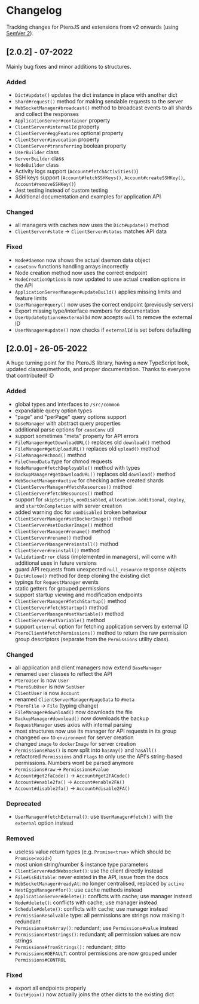 # Changelog
Tracking changes for PteroJS and extensions from v2 onwards (using [SemVer 2](http://semver.org/)).

## [2.0.2] - 07-2022
Mainly bug fixes and minor additions to structures.

### Added
- `Dict#update()` updates the dict instance in place with another dict
- `Shard#request()` method for making sendable requests to the server
- `WebSocketManager#broadcast()` method to broadcast events to all shards and collect the responses
- `ApplicationServer#container` property
- `ClientServer#internalId` property
- `ClientServer#eggFeatures` optional property
- `ClientServer#invocation` property
- `ClientServer#transferring` boolean property
- `UserBuilder` class
- `ServerBuilder` class
- `NodeBuilder` class
- Activity logs support (`Account#fetchActivities()`)
- SSH keys support (`Account#fetchSSHKeys()`, `Account#createSSHKey()`, `Account#removeSSHKey()`)
- Jest testing instead of custom testing
- Additional documentation and examples for application API

### Changed
- all managers with caches now uses the `Dict#update()` method
- `ClientServer#state` -> `ClientServer#status` matches API data

### Fixed
- `Node#daemon` now shows the actual daemon data object
- `caseConv` functions handling arrays incorrectly
- Node creation method now uses the correct endpoint
- `NodeCreationOptions` is now updated to use actual creation options in the API
- `ApplicationServerManager#updateBuild()` applies missing limits and feature limits
- `UserManager#query()` now uses the correct endpoint (previously servers)
- Export missing type/interface members for documentation
- `UserUpdateOptions#externalId` now accepts `null` to remove the external ID
- `UserManager#update()` now checks if `externalId` is set before defaulting

## [2.0.0] - 26-05-2022
A huge turning point for the PteroJS library, having a new TypeScript look, updated classes/methods, and proper documentation. Thanks to everyone that contributed! :D

### Added
- global types and interfaces to `/src/common`
- expandable query option types
- "page" and "perPage" query options support
- `BaseManager` with abstract query properties
- additional parse options for `caseConv` util
- support sometimes "meta" property for API errors
- `FileManager#getDownloadURL()` replaces old `download()` method
- `FileManager#getUploadURL()` replaces old `upload()` method
- `FileManager#chmod()` method
- `FileChmodData` type for chmod requests
- `NodeManager#fetchDeployable()` method with types
- `BackupManager#getDownloadURL()` replaces old `download()` method
- `WebSocketManager#active` for checking active created shards
- `ClientServerManager#fetchResources()` method
- `ClientServer#fetchResources()` method
- support for `skipScripts`, `oomDisabled`, `allocation.additional`, `deploy`, and `startOnCompletion` with server creation
- added warning doc for `oomDisabled` broken behaviour
- `ClientServerManager#setDockerImage()` method
- `ClientServer#setDockerImage()` method
- `ClientServerManager#rename()` method
- `ClientServer#rename()` method
- `ClientServerManager#reinstall()` method
- `ClientServer#reinstall()` method
- `ValidationError` class (implemented in managers), will come with additional uses in future versions
- guard API requests from unexpected `null_resource` response objects
- `Dict#clone()` method for deep cloning the existing dict
- typings for `RequestManager` events
- static getters for grouped permissions
- support startup viewing and modification endpoints
- `ClientServerManager#fetchStartup()` method
- `ClientServer#fetchStartup()` method
- `ClientServerManager#setVariable()` method
- `ClientServer#setVariable()` method
- support `external` option for fetching application servers by external ID
- `PteroClient#fetchPermissions()` method to return the raw permission group descriptors (separate from the `Permissions` utility class).

### Changed
- all application and client managers now extend `BaseManager`
- renamed user classes to reflect the API
- `PteroUser` is now `User`
- `PteroSubUser` is now `SubUser`
- `ClientUser` is now `Account`
- renamed `ClientServerManager#pageData` to `#meta`
- `PteroFile` -> `File` (typing change)
- `FileManager#download()` now downloads the file
- `BackupManager#download()` now downloads the backup
- `RequestManager` uses axios with internal parsing
- most structures now use its manager for API requests in its group
- changeed `env` to `environment` for server creation
- changed `image` to `dockerImage` for server creation
- `Permissions#has()` is now split into `hasAny()` and `hasAll()`
- refactored `Permissions` and `Flags` to only use the API's string-based permissions. Numbers wont be parsed anymore
- `Permissions#raw` -> `Permissions#value`
- `Account#get2faCode()` -> `Account#get2FACode()`
- `Account#enable2fa()` -> `Account#enable2FA()`
- `Account#disable2fa()` -> `Account#disable2FA()`

### Deprecated
- `UserManager#fetchExternal()`: use `UserManager#fetch()` with the `external` option instead

### Removed
- useless value return types (e.g. `Promise<true>` which should be `Promise<void>`)
- most union string/number & instance type parameters
- `ClientServer#addWebsocket()`: use the client directly instead
- `File#isEditable`: never existed in the API, issue from the docs
- `WebSocketManager#readyAt`: no longer centralised, replaced by `active`
- `NestEggsManager#for()`: use cache methods instead
- `ApplicationServer#delete()`: conflicts with cache; use manager instead
- `Node#delete()`: conflicts with cache; use manager instead
- `Schedule#delete()`: conflicts with cache; use manager instead
- `PermissionResolvable` type: all permissions are strings now making it redundant
- `Permissions#toArray()`: redundant; use `Permissions#value` instead
- `Permissions#toStrings()`: redundant; all permission values are now strings
- `Permissions#fromStrings():` redundant; ditto
- `Permissions#DEFAULT`: control permissions are now grouped under `Permissions#CONTROL`

### Fixed
- export all endpoints properly
- `Dict#join()` now actually joins the other dicts to the existing dict
